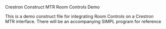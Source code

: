 Crestron Construct MTR Room Controls Demo

This is a demo construct file for integrating Room Controls on a Crestron MTR interface. There will be an accompanying SIMPL program for reference
